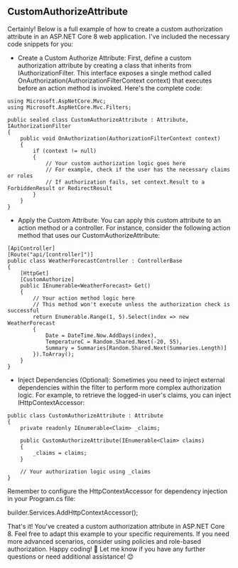 ## CustomAuthorizeAttribute
Certainly! Below is a full example of how to create a custom authorization attribute in an ASP.NET Core 8 web application. I've included the necessary code snippets for you:
- Create a Custom Authorize Attribute:
First, define a custom authorization attribute by creating a class that inherits from IAuthorizationFilter. This interface exposes a single method called OnAuthorization(AuthorizationFilterContext context) that executes before an action method is invoked. Here's the complete code:

```
using Microsoft.AspNetCore.Mvc;
using Microsoft.AspNetCore.Mvc.Filters;

public sealed class CustomAuthorizeAttribute : Attribute, IAuthorizationFilter
{
    public void OnAuthorization(AuthorizationFilterContext context)
    {
        if (context != null)
        {
            // Your custom authorization logic goes here
            // For example, check if the user has the necessary claims or roles
            // If authorization fails, set context.Result to a ForbiddenResult or RedirectResult
        }
    }
}
```

- Apply the Custom Attribute:
You can apply this custom attribute to an action method or a controller. For instance, consider the following action method that uses our CustomAuthorizeAttribute:

```
[ApiController]
[Route("api/[controller]")]
public class WeatherForecastController : ControllerBase
{
    [HttpGet]
    [CustomAuthorize]
    public IEnumerable<WeatherForecast> Get()
    {
        // Your action method logic here
        // This method won't execute unless the authorization check is successful
        return Enumerable.Range(1, 5).Select(index => new WeatherForecast
        {
            Date = DateTime.Now.AddDays(index),
            TemperatureC = Random.Shared.Next(-20, 55),
            Summary = Summaries[Random.Shared.Next(Summaries.Length)]
        }).ToArray();
    }
}
```
- Inject Dependencies (Optional):
Sometimes you need to inject external dependencies within the filter to perform more complex authorization logic. For example, to retrieve the logged-in user's claims, you can inject IHttpContextAccessor:

```
public class CustomAuthorizeAttribute : Attribute
{
    private readonly IEnumerable<Claim> _claims;

    public CustomAuthorizeAttribute(IEnumerable<Claim> claims)
    {
        _claims = claims;
    }

    // Your authorization logic using _claims
}
```

Remember to configure the HttpContextAccessor for dependency injection in your Program.cs file:

builder.Services.AddHttpContextAccessor();

That's it! You've created a custom authorization attribute in ASP.NET Core 8. Feel free to adapt this example to your specific requirements. If you need more advanced scenarios, consider using policies and role-based authorization. Happy coding! 🚀
Let me know if you have any further questions or need additional assistance! 😊
